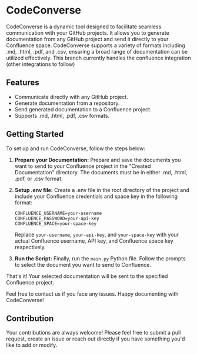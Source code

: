 # CodeConverse
CodeConverse is a dynamic tool designed to facilitate seamless communication with your GitHub projects. It allows you to generate documentation from any GitHub project and send it directly to your Confluence space. CodeConverse supports a variety of formats including .md, .html, .pdf, and .csv, ensuring a broad range of documentation can be utilized effectively. This branch currently handles the confluence integration (other integrations to follow)

## Features
- Communicate directly with any GitHub project.
- Generate documentation from a repository.
- Send generated documentation to a Confluence project.
- Supports .md, .html, .pdf, .csv formats.

## Getting Started
To set up and run CodeConverse, follow the steps below:

1. **Prepare your Documentation:** Prepare and save the documents you want to send to your Confluence project in the "Created Documentation" directory. The documents must be in either .md, .html, .pdf, or .csv format.

2. **Setup .env file:** Create a .env file in the root directory of the project and include your Confluence credentials and space key in the following format:
   ```
   CONFLUENCE_USERNAME=your-username
   CONFLUENCE_PASSWORD=your-api-key
   CONFLUENCE_SPACE=your-space-key
   ```
   Replace `your-username`, `your-api-key`, and `your-space-key` with your actual Confluence username, API key, and Confluence space key respectively.

3. **Run the Script:** Finally, run the `main.py` Python file. Follow the prompts to select the document you want to send to Confluence.

That's it! Your selected documentation will be sent to the specified Confluence project. 

Feel free to contact us if you face any issues. Happy documenting with CodeConverse!

## Contribution
Your contributions are always welcome! Please feel free to submit a pull request, create an issue or reach out directly if you have something you'd like to add or modify.

